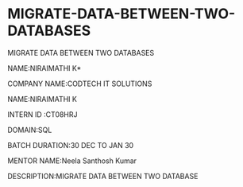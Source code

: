 # MIGRATE-DATA-BETWEEN-TWO-DATABASES
MIGRATE DATA BETWEEN TWO DATABASES

NAME:NIRAIMATHI K*

COMPANY NAME:CODTECH IT SOLUTIONS

NAME:NIRAIMATHI K

INTERN ID :CT08HRJ

DOMAIN:SQL

BATCH DURATION:30 DEC TO JAN 30

MENTOR NAME:Neela Santhosh Kumar

DESCRIPTION:MIGRATE DATA BETWEEN TWO DATABASE
